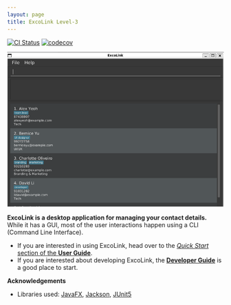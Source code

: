 ```yaml
---
layout: page
title: ExcoLink Level-3
---
```


[![CI Status](https://github.com/se-edu/excoLink-level3/workflows/Java%20CI/badge.svg)](https://github.com/se-edu/excoLink-level3/actions)
[![codecov](https://codecov.io/gh/se-edu/excoLink-level3/branch/master/graph/badge.svg)](https://codecov.io/gh/se-edu/excoLink-level3)

![Ui](images/Ui.png)

**ExcoLink is a desktop application for managing your contact details.** While it has a GUI, most of the user interactions happen using a CLI (Command Line Interface).

* If you are interested in using ExcoLink, head over to the [_Quick Start_ section of the **User Guide**](UserGuide.html#quick-start).
* If you are interested about developing ExcoLink, the [**Developer Guide**](DeveloperGuide.html) is a good place to start.


**Acknowledgements**

* Libraries used: [JavaFX](https://openjfx.io/), [Jackson](https://github.com/FasterXML/jackson), [JUnit5](https://github.com/junit-team/junit5)
